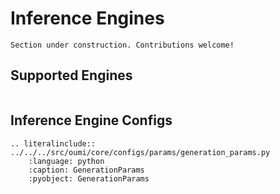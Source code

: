 # Inference Engines

```{attention}
Section under construction. Contributions welcome!
```

## Supported Engines

```{include} ../../api/summary/inference_engines.md
```

## Inference Engine Configs

```{eval-rst}
.. literalinclude:: ../../../src/oumi/core/configs/params/generation_params.py
    :language: python
    :caption: GenerationParams
    :pyobject: GenerationParams
```
